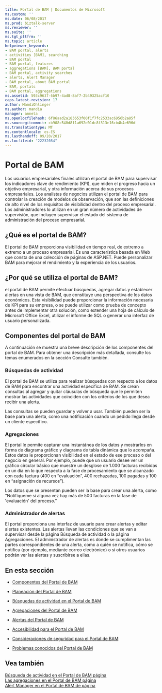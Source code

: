 ```yaml
---
title: Portal de BAM | Documentos de Microsoft
ms.custom: ''
ms.date: 06/08/2017
ms.prod: biztalk-server
ms.reviewer: ''
ms.suite: ''
ms.tgt_pltfrm: ''
ms.topic: article
helpviewer_keywords:
- BAM portal, alerts
- activities [BAM], searching
- BAM portal
- BAM portal, features
- aggregations [BAM], BAM portal
- BAM portal, activity searches
- alerts, Alert Manager
- BAM portal, about BAM portal
- BAM, portals
- BAM portal, aggregations
ms.assetid: 593c9637-6b97-4ad8-8af7-2b49325acf10
caps.latest.revision: 17
author: MandiOhlinger
ms.author: mandia
manager: anneta
ms.openlocfilehash: 6f86aad2a183653f00f1f7fc2533ac6956b2a85f
ms.sourcegitcommit: cb908c540d8f1a692d01dc8f313e16cb4b4e696d
ms.translationtype: MT
ms.contentlocale: es-ES
ms.lasthandoff: 09/20/2017
ms.locfileid: "22232084"
---
```

# <a name="bam-portal"></a>Portal de BAM
Los usuarios empresariales finales utilizan el portal de BAM para supervisar los indicadores clave de rendimiento (KPI), que miden el progreso hacia un objetivo empresarial, y otra información acerca de sus procesos empresariales. Los analistas de negocios utilizan el portal de BAM para controlar la creación de modelos de observación, que son las definiciones de alto nivel de los requisitos de visibilidad dentro del proceso empresarial. Los administradores lo utilizan en un gran número de actividades de supervisión, que incluyen supervisar el estado del sistema de administración del proceso empresarial.  
  
## <a name="what-is-the-bam-portal"></a>¿Qué es el portal de BAM?  
 El portal de BAM proporciona visibilidad en tiempo real, de extremo a extremo a un proceso empresarial. Es una característica basada en Web que consta de una colección de páginas de ASP.NET. Puede personalizar BAM para mejorar el rendimiento y la experiencia de los usuarios.  
  
## <a name="why-use-the-bam-portal"></a>¿Por qué se utiliza el portal de BAM?  
 el portal de BAM permite efectuar búsquedas, agregar datos y establecer alertas en una vista de BAM, que constituye una perspectiva de los datos económicos. Esta visibilidad puede proporcionar la información necesaria de KPI para su empresa, o se puede utilizar como prueba de concepto antes de implementar otra solución, como extender una hoja de cálculo de Microsoft Office Excel, utilizar el informe de SQL o generar una interfaz de usuario personalizada.  
  
## <a name="bam-portal-components"></a>Componentes del portal de BAM  
 A continuación se muestra una breve descripción de los componentes del portal de BAM. Para obtener una descripción más detallada, consulte los temas enumerados en la sección Consulte también.  
  
### <a name="activity-searches"></a>Búsquedas de actividad  
 El portal de BAM se utiliza para realizar búsquedas con respecto a los datos de BAM para encontrar una actividad específica de BAM. Se crean consultas al agregar y quitar cláusulas de búsqueda que le permiten mostrar las actividades que coinciden con los criterios de los que desea recibir una alerta.  
  
 Las consultas se pueden guardar y volver a usar. También pueden ser la base para una alerta, como una notificación cuando un pedido llega desde un cliente específico.  
  
### <a name="aggregations"></a>Agregaciones  
 El portal le permite capturar una instantánea de los datos y mostrarlos en forma de diagrama gráfico y diagrama de tabla dinámica que lo acompaña. Estos datos le proporcionan visibilidad en el estado de ese proceso o del negocio en general. Por ejemplo, puede que un usuario desee ver un gráfico circular básico que muestre un desglose de 1.000 facturas recibidas en un día en lo que respecta a la fase de procesamiento que se alcanzado con cada factura (400 en “evaluación”, 400 rechazadas, 100 pagadas y 100 en “asignación de recursos”).  
  
 Los datos que se presentan pueden ser la base para crear una alerta, como “Notifíqueme si alguna vez hay más de 500 facturas en la fase de 'evaluación' del proceso.”  
  
### <a name="alert-manager"></a>Administrador de alertas  
 El portal proporciona una interfaz de usuario para crear alertas y editar alertas existentes. Las alertas llevan las condiciones que se van a supervisar desde la página Búsqueda de actividad o la página Agregaciones. El administrador de alertas es donde se cumplimentan las partes correspondientes de una alerta, como a quién se notifica, cómo se notifica (por ejemplo, mediante correo electrónico) o si otros usuarios podrán ver las alertas y suscribirse a ellas.  
  
## <a name="in-this-section"></a>En esta sección  
  
-   [Componentes del Portal de BAM](../core/components-of-the-bam-portal.md)  
  
-   [Planeación del Portal de BAM](../core/planning-for-the-bam-portal.md)  
  
-   [Búsquedas de actividad en el Portal de BAM](../core/activity-searches-in-the-bam-portal.md)  
  
-   [Agregaciones del Portal de BAM](../core/aggregations-in-the-bam-portal.md)  
  
-   [Alertas del Portal de BAM](../core/alerts-in-the-bam-portal.md)  
  
-   [Accesibilidad para el Portal de BAM](../core/accessibility-for-the-bam-portal.md)  
  
-   [Consideraciones de seguridad para el Portal de BAM](../core/security-considerations-for-the-bam-portal.md)  
  
-   [Problemas conocidos del Portal de BAM](../core/known-issues-in-the-bam-portal.md)  
  
## <a name="see-also"></a>Vea también  
 [Búsqueda de actividad en el Portal de BAM página](../core/activity-search-on-the-bam-portal-page.md)   
 [Las agregaciones en el Portal de BAM página](../core/aggregations-on-the-bam-portal-page.md)   
 [Alert Manager en el Portal de BAM de página](../core/alert-manager-on-the-bam-portal-page.md)